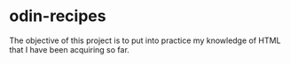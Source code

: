 # odin-recipes
The objective of this project is to put into practice my knowledge of HTML that I have been acquiring so far.  